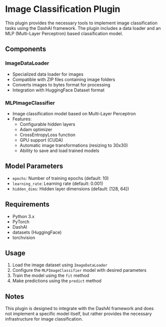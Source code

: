 # Image Classification Plugin

This plugin provides the necessary tools to implement image classification tasks using the DashAI framework. The plugin includes a data loader and an MLP (Multi-Layer Perceptron) based classification model.

## Components

### ImageDataLoader
- Specialized data loader for images
- Compatible with ZIP files containing image folders
- Converts images to bytes format for processing
- Integration with HuggingFace Dataset format

### MLPImageClassifier
- Image classification model based on Multi-Layer Perceptron
- Features:
  - Configurable hidden layers
  - Adam optimizer
  - CrossEntropyLoss function
  - GPU support (CUDA)
  - Automatic image transformations (resizing to 30x30)
  - Ability to save and load trained models

## Model Parameters

- `epochs`: Number of training epochs (default: 10)
- `learning_rate`: Learning rate (default: 0.001)
- `hidden_dims`: Hidden layer dimensions (default: [128, 64])

## Requirements

- Python 3.x
- PyTorch
- DashAI
- datasets (HuggingFace)
- torchvision

## Usage

1. Load the image dataset using `ImageDataLoader`
2. Configure the `MLPImageClassifier` model with desired parameters
3. Train the model using the `fit` method
4. Make predictions using the `predict` method

## Notes

This plugin is designed to integrate with the DashAI framework and does not implement a specific model itself, but rather provides the necessary infrastructure for image classification.